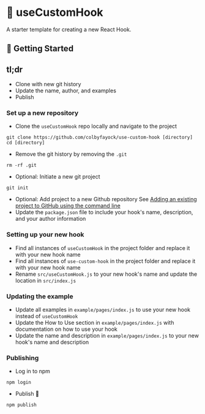 # 🧰 useCustomHook

A starter template for creating a new React Hook.

## 🚀 Getting Started

## tl;dr
* Clone with new git history
* Update the name, author, and examples
* Publish

### Set up a new repository
* Clone the `useCustomHook` repo locally and navigate to the project
```
git clone https://github.com/colbyfayock/use-custom-hook [directory]
cd [directory]
```
* Remove the git history by removing the `.git`
```
rm -rf .git
```
* Optional: Initiate a new git project
```
git init
```
* Optional: Add project to a new Github repository
See [Adding an existing project to GitHub using the command line](https://help.github.com/en/github/importing-your-projects-to-github/adding-an-existing-project-to-github-using-the-command-line)
* Update the `package.json` file to include your hook's name, description, and your author information

### Setting up your new hook
* Find all instances of `useCustomHook` in the project folder and replace it with your new hook name
* Find all instances of `use-custom-hook` in the project folder and replace it with your new hook name
* Rename `src/useCustomHook.js` to your new hook's name and update the location in `src/index.js`

### Updating the example
* Update all examples in `example/pages/index.js` to use your new hook instead of `useCustomHook`
* Update the How to Use section in `example/pages/index.js` with documentation on how to use your hook
* Update the name and description in `example/pages/index.js` to your new hook's name and description

### Publishing
* Log in to npm
```
npm login
```
* Publish 🎉
```
npm publish
```
